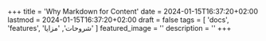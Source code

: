 +++
title = 'Why Markdown for Content'
date = 2024-01-15T16:37:20+02:00
lastmod = 2024-01-15T16:37:20+02:00
draft = false
tags = [
    'docs',
    'features',
    'شروحات',
    'مزايا'
    ]
featured_image = ''
description = ''
+++
